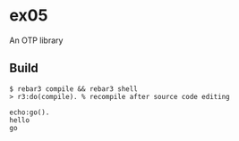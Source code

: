 ex05
=====

An OTP library

Build
-----

    $ rebar3 compile && rebar3 shell
	> r3:do(compile). % recompile after source code editing 

```
echo:go().
hello
go
```
